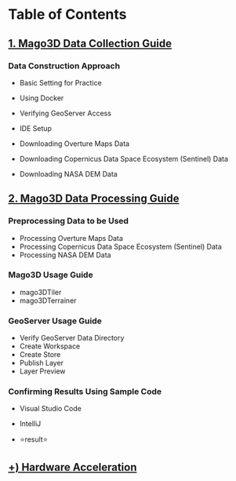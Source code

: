 # Table of Contents

## [1. Mago3D Data Collection Guide](guides/english/1_Resource_Guide_En.md)

### Data Construction Approach

- Basic Setting for Practice
- Using Docker
- Verifying GeoServer Access
- IDE Setup

- Downloading Overture Maps Data
- Downloading Copernicus Data Space Ecosystem (Sentinel) Data
- Downloading NASA DEM Data

## [2. Mago3D Data Processing Guide](guides/english/2_Processing_Guide_En.md)

### Preprocessing Data to be Used

- Processing Overture Maps Data
- Processing Copernicus Data Space Ecosystem (Sentinel) Data
- Processing NASA DEM Data

### Mago3D Usage Guide

- mago3DTiler
- mago3DTerrainer

### GeoServer Usage Guide

- Verify GeoServer Data Directory
- Create Workspace
- Create Store
- Publish Layer
- Layer Preview

### Confirming Results Using Sample Code

- Visual Studio Code
- IntelliJ

- ⭐result⭐

## [+) Hardware Acceleration](guides/english/Hardware_Acceleration_En.md)
